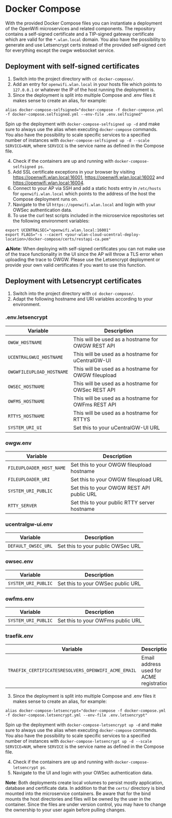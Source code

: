 # Docker Compose
With the provided Docker Compose files you can instantiate a deployment of the OpenWifi microservices and related components. The repository contains a self-signed certificate and a TIP-signed gateway certificate which are valid for the `*.wlan.local` domain. You also have the possibility to generate and use Letsencrypt certs instead of the provided self-signed cert for everything except the owgw websocket service.
## Deployment with self-signed certificates
1. Switch into the project directory with `cd docker-compose/`.
2. Add an entry for `openwifi.wlan.local` in your hosts file which points to `127.0.0.1` or whatever the IP of the host running the deployment is.
3. Since the deployment is split into multiple Compose and .env files it makes sense to create an alias, for example:
```
alias docker-compose-selfsigned="docker-compose -f docker-compose.yml -f docker-compose.selfsigned.yml --env-file .env.selfsigned"
```
Spin up the deployment with `docker-compose-selfsigned up -d` and make sure to always use the alias when executing `docker-compose` commands. You also have the possibility to scale specific services to a specified number of instances with `docker-compose-selfsigned up -d --scale SERVICE=NUM`, where `SERVICE` is the service name as defined in the Compose file.

4. Check if the containers are up and running with `docker-compose-selfsigned ps`.
5. Add SSL certificate exceptions in your browser by visiting https://openwifi.wlan.local:16001, https://openwifi.wlan.local:16002 and https://openwifi.wlan.local:16004.
6. Connect to your AP via SSH and add a static hosts entry in `/etc/hosts` for `openwifi.wlan.local` which points to the address of the host the Compose deployment runs on.
7. Navigate to the UI `https://openwifi.wlan.local` and login with your OWSec authentication data.
8. To use the curl test scripts included in the microservice repositories set the following environment variables:
```
export UCENTRALSEC="openwifi.wlan.local:16001"
export FLAGS="-s --cacert <your-wlan-cloud-ucentral-deploy-location>/docker-compose/certs/restapi-ca.pem"
```
⚠️**Note**: When deploying with self-signed certificates you can not make use of the trace functionality in the UI since the AP will throw a TLS error when uploading the trace to OWGW. Please use the Letsencrypt deployment or provide your own valid certificates if you want to use this function.

## Deployment with Letsencrypt certificates
1. Switch into the project directory with `cd docker-compose/`.
2. Adapt the following hostname and URI variables according to your environment.
### .env.letsencrypt
| Variable                  | Description                                         |
| ------------------------- | --------------------------------------------------- |
| `OWGW_HOSTNAME`           | This will be used as a hostname for OWGW REST API   |
| `UCENTRALGWUI_HOSTNAME`   | This will be used as a hostname for uCentralGW-UI   |
| `OWGWFILEUPLOAD_HOSTNAME` | This will be used as a hostname for OWGW fileupload |
| `OWSEC_HOSTNAME`          | This will be used as a hostname for OWSec REST API  |
| `OWFMS_HOSTNAME`          | This will be used as a hostname for OWFms REST API  |
| `RTTYS_HOSTNAME`          | This will be used as a hostname for RTTYS           |
| `SYSTEM_URI_UI`           | Set this to your uCentralGW-UI URL                  |

### owgw.env
| Variable                 | Description                                  |
| -----------------------  | -------------------------------------------- |
| `FILEUPLOADER_HOST_NAME` | Set this to your OWGW fileupload hostname    |
| `FILEUPLOADER_URI`       | Set this to your OWGW fileupload URL         |
| `SYSTEM_URI_PUBLIC`      | Set this to your OWGW REST API public URL    |
| `RTTY_SERVER`            | Set this to your public RTTY server hostname |

### ucentralgw-ui.env
| Variable            | Description                       |
| ------------------- | --------------------------------- |
| `DEFAULT_OWSEC_URL` | Set this to your public OWSec URL |

### owsec.env
| Variable            | Description                       |
| ------------------- | --------------------------------- |
| `SYSTEM_URI_PUBLIC` | Set this to your OWSec public URL |

### owfms.env
| Variable             | Description                              |
| -------------------- | ---------------------------------------- |
| `SYSTEM_URI_PUBLIC`  | Set this to your OWFms public URL  |

### traefik.env
| Variable                                            | Description                               |
| --------------------------------------------------- | ----------------------------------------- |
| `TRAEFIK_CERTIFICATESRESOLVERS_OPENWIFI_ACME_EMAIL` | Email address used for ACME registration. |

3. Since the deployment is split into multiple Compose and .env files it makes sense to create an alias, for example:
```
alias docker-compose-letsencrypt="docker-compose -f docker-compose.yml -f docker-compose.letsencrypt.yml --env-file .env.letsencrypt"
```
Spin up the deployment with `docker-compose-letsencrypt up -d` and make sure to always use the alias when executing `docker-compose` commands. You also have the possibility to scale specific services to a specified number of instances with `docker-compose-letsencrypt up -d --scale SERVICE=NUM`, where `SERVICE` is the service name as defined in the Compose file.

4. Check if the containers are up and running with `docker-compose-letsencrypt ps`.
5. Navigate to the UI and login with your OWSec authentication data.

**Note**: Both deployments create local volumes to persist mostly application, database and certificate data. In addition to that the `certs/` directory is bind mounted into the microservice containers. Be aware that for the bind mounts the host directories and files will be owned by the user in the container. Since the files are under version control, you may have to change the ownership to your user again before pulling changes.
